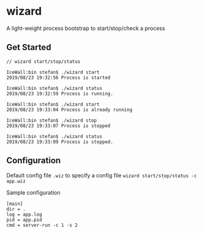 # wizard
A light-weight process bootstrap to start/stop/check a process 

## Get Started

```
// wizard start/stop/status

IceWall:bin stefan$ ./wizard start
2019/08/23 19:32:56 Process is started

IceWall:bin stefan$ ./wizard status
2019/08/23 19:32:59 Process is running.

IceWall:bin stefan$ ./wizard start
2019/08/23 19:33:04 Process is already running

IceWall:bin stefan$ ./wizard stop
2019/08/23 19:33:07 Process is stopped

IceWall:bin stefan$ ./wizard status
2019/08/23 19:33:09 Process is stopped.
```

## Configuration

Default config file `.wiz` to specify a config file `wizard start/stop/status -c app.wiz`

Sample configuration
```
[main]
dir = .
log = app.log
pid = app.pid
cmd = server-run -c 1 -s 2

```





